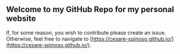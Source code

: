 ## Welcome to my GitHub Repo for my personal website
If, for some reason, you wish to contribute please create an issue. Otherwise, feel free to navigate to [https://cesare-spinoso.github.io/](https://cesare-spinoso.github.io/).